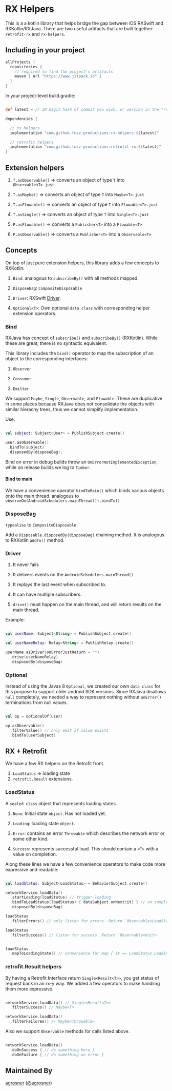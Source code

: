 # RX Helpers

This is a a kotlin library that helps bridge the gap between iOS RXSwift and RXKotlin/RXJava. There are two useful artifacts that are built together: `retrofit-rx` and `rx-helpers`.

## Including in your project

```groovy
allProjects {
  repositories {
    // required to find the project's artifacts
    maven { url "https://www.jitpack.io" }
  }
}

```

In your project-level build.gradle:

```groovy

def latest = // 10 digit hash of commit you wish, or version in the "releases" tab.

dependencies {

  // rx helpers
  implementation "com.github.fuzz-productions:rx-helpers:${latest}"

  // retrofit helpers
  implementation "com.github.fuzz-productions:retrofit-rx:${latest}"
}


```



## Extension helpers

1. `T.asObservable()` => converts an object of type `T` into `Observable<T>.just`

2. `T.asMaybe()` => converts an object of type `T` into `Maybe<T>.just`

3. `T.asFlowable()` => converts an object of type `T` into `Flowable<T>.just`

4. `T.asSingle()` => converts an object of type `T` into `Single<T>.just`

5. `P.asFlowable()` => converts a `Publisher<T>` into a `Flowable<T>`

6. `P.asObservable()` => converts a `Publisher<T>` into a `Observable<T>`

## Concepts

On top of just pure extension helpers, this library adds a few concepts to RXKotlin:

1. `Bind`: analogous to `subscribeBy()` with all methods mapped.

2. `DisposeBag`: `CompositeDisposable`

3. `Driver`: RXSwift [Driver](https://github.com/ReactiveX/RxSwift/blob/master/Documentation/Traits.md#driver).

4. `Optional<T>`: Own optional `data class` with corresponding helper extension operators.

### Bind

RXJava has concept of `subscribe()` and `subscribeBy()` (RXKotlin). While these are great,
 there is no syntactic equivalent.

 This library includes the `bind()` operator to map the subscription of an object to the corresponding interfaces:

 1. `Observer`

 2. `Consumer`

 3. `Emitter`

 We support `Maybe`, `Single`, `Observable`, and `Flowable`. These are duplicative in some places because RXJava does not consolidate the objects with similar hierachy trees, thus we cannot simplify implementation.

 Use:

 ```kotlin

val subject: Subject<User> = PublishSubject.create()

user.asObservable()
  .bindTo(subject)
  .disposedBy(disposeBag);

 ```

Bind on error in debug builds throw an `OnErrorNotImplementedException`, while on release builds
we log to `Timber`.

#### Bind to main

We have a convenience operator `bindToMain()` which binds various objects onto the main thread. analogous to `observeOn(AndroidSchedulers.mainThread()).bindTo()`

### DisposeBag

`typealias` to `CompositeDisposable`

Add a `Disposable.disposedBy(disposeBag)` chaining method. It is analogous to RXKotlin `addTo()` method.

### Driver

1. It never fails

2. It delivers events on the `AndroidSchedulers.mainThread()`

3. It replays the last event when subscribed to.

4. It can have multiple subscribers.

5. `drive()` must happen on the main thread, and will return results on the main thread.

Example:
```kotlin

val userName: Subject<String> = PublishSubject.create()

val userNameRelay: Relay<String> = PublishRelay.create()

userName.asDriver(onErrorJustReturn = "")
  .drive(userNameRelay)
  .disposedBy(disposeBag)

```

### Optional


Instead of using the Javas 8 `Optional`, we created our own `data class` for this purpose to support older android SDK versions.
Since RXJava disallows `null` completely, we needed a way to represent nothing without `onError()` terminations from null values.

```kotlin

val op = optionalOf(user)

op.asObservable()
  .filterValue() // only emit if value exists
  .bindTo(userSubject)


```


## RX + Retrofit

We have a few RX helpers on the Retrofit front.

1. `LoadStatus` => loading state
2. `retrofit.Result` extensions.


### LoadStatus

A `sealed class` object that represents loading states.

1. `None`: Initial state `object`. Has not loaded yet.

2. `Loading`: loading state `object`.

3. `Error`: contains an error `Throwable` which describes the network error or some other kind.

4. `Success`: represents successful load. This should contain a `<T>` with a value on completion.


Along these lines we have a few convenience operators to make code more expressive and readable:

```kotlin

val loadStatus: Subject<LoadStatus> = BehaviorSubject.create()

networkService.loadData()
  .startLoading(loadStatus) // trigger loading
  .bindToLoadStatus(loadStatus) { dataSubject.onNext(it) } // on complete, on error, and on success mapped. optional parameters for calllbacks.
  .disposedBy(disposeBag)

loadStatus
  .filterErrors() // only listen for errors. Return `Observable<LoadStatus.Error>`

loadStatus
  .filterSuccess() // listen for success. Return `Observable<Unit>`


loadStatus
  .mapToLoadingState() // convenience for map { it == LoadStatus.Loading }

```

### retrofit.Result helpers

By having a Retrofit Interface return `Single<Result<T>>`, you get status of request back in an rx-y way. We added a few operators to make handling them more expressive.

```kotlin

networkService.loadData() // Single<Result<T>>
  .filterSuccess() // Maybe<T>

networkService.loadData()
  .filterFailures() // Maybe<Throwable>

```

Also we support `Observable` methods for calls listed above.


```kotlin

networkService.loadData()
  .doOnSuccess { // do something here }
  .doOnFailure { // do something on error }

```


## Maintained By

[agrosner](https://github.com/agrosner) ([@agrosner](https://www.twitter.com/agrosner))
